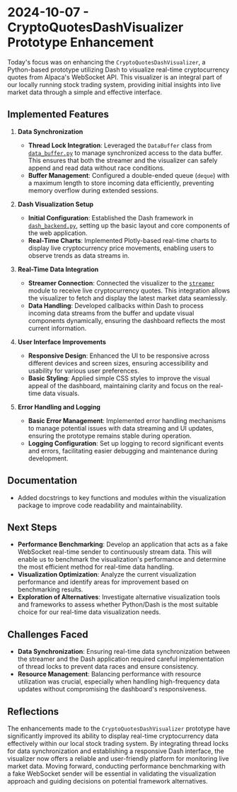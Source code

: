 # 2024-10-07 - CryptoQuotesDashVisualizer Prototype Enhancement

Today's focus was on enhancing the `CryptoQuotesDashVisualizer`, a Python-based prototype utilizing Dash to visualize real-time cryptocurrency quotes from Alpaca's WebSocket API. This visualizer is an integral part of our locally running stock trading system, providing initial insights into live market data through a simple and effective interface.

## Implemented Features

1. **Data Synchronization**
    - **Thread Lock Integration**: Leveraged the `DataBuffer` class from [`data_buffer.py`](../../code/Python/src/stock_trading_bot/visualization/data_buffer.py) to manage synchronized access to the data buffer. This ensures that both the streamer and the visualizer can safely append and read data without race conditions.
    - **Buffer Management**: Configured a double-ended queue (`deque`) with a maximum length to store incoming data efficiently, preventing memory overflow during extended sessions.

2. **Dash Visualization Setup**
    - **Initial Configuration**: Established the Dash framework in [`dash_backend.py`](../../code/Python/src/stock_trading_bot/visualization/backends/dash/dash_backend.py), setting up the basic layout and core components of the web application.
    - **Real-Time Charts**: Implemented Plotly-based real-time charts to display live cryptocurrency price movements, enabling users to observe trends as data streams in.

3. **Real-Time Data Integration**
    - **Streamer Connection**: Connected the visualizer to the [`streamer`](../../code/Python/src/stock_trading_bot/streamer/crypto_quotes_data_streamer.py) module to receive live cryptocurrency quotes. This integration allows the visualizer to fetch and display the latest market data seamlessly.
    - **Data Handling**: Developed callbacks within Dash to process incoming data streams from the buffer and update visual components dynamically, ensuring the dashboard reflects the most current information.

4. **User Interface Improvements**
    - **Responsive Design**: Enhanced the UI to be responsive across different devices and screen sizes, ensuring accessibility and usability for various user preferences.
    - **Basic Styling**: Applied simple CSS styles to improve the visual appeal of the dashboard, maintaining clarity and focus on the real-time data visuals.

5. **Error Handling and Logging**
    - **Basic Error Management**: Implemented error handling mechanisms to manage potential issues with data streaming and UI updates, ensuring the prototype remains stable during operation.
    - **Logging Configuration**: Set up logging to record significant events and errors, facilitating easier debugging and maintenance during development.

## Documentation
- Added docstrings to key functions and modules within the visualization package to improve code readability and maintainability.

## Next Steps
- **Performance Benchmarking**: Develop an application that acts as a fake WebSocket real-time sender to continuously stream data. This will enable us to benchmark the visualization's performance and determine the most efficient method for real-time data handling.
- **Visualization Optimization**: Analyze the current visualization performance and identify areas for improvement based on benchmarking results.
- **Exploration of Alternatives**: Investigate alternative visualization tools and frameworks to assess whether Python/Dash is the most suitable choice for our real-time data visualization needs.

## Challenges Faced
- **Data Synchronization**: Ensuring real-time data synchronization between the streamer and the Dash application required careful implementation of thread locks to prevent data races and ensure consistency.
- **Resource Management**: Balancing performance with resource utilization was crucial, especially when handling high-frequency data updates without compromising the dashboard's responsiveness.

## Reflections
The enhancements made to the `CryptoQuotesDashVisualizer` prototype have significantly improved its ability to display real-time cryptocurrency data effectively within our local stock trading system. By integrating thread locks for data synchronization and establishing a responsive Dash interface, the visualizer now offers a reliable and user-friendly platform for monitoring live market data. Moving forward, conducting performance benchmarking with a fake WebSocket sender will be essential in validating the visualization approach and guiding decisions on potential framework alternatives.
